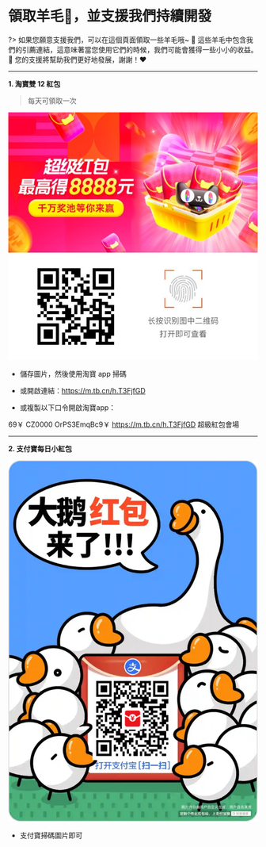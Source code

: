 # 領取羊毛🐑，並支援我們持續開發

?> 如果您願意支援我們，可以在這個頁面領取一些羊毛哦~ 🐑 這些羊毛中包含我們的引薦連結，這意味著當您使用它們的時候，我們可能會獲得一些小小的收益。🙏 您的支援將幫助我們更好地發展，謝謝！❤️



---

**1. 淘寶雙 12 紅包**

> 每天可領取一次

![1092366488477310340.jpeg](./_media/wool/1092366488477310340.jpeg)

- 儲存圖片，然後使用淘寶 app 掃碼
- 或開啟連結：https://m.tb.cn/h.T3FjfGD

- 或複製以下口令開啟淘寶app：

69￥ CZ0000 OrPS3EmqBc9￥ https://m.tb.cn/h.T3FjfGD  超級紅包會場

---

**2. 支付寶每日小紅包**

![1729173975913](./_media/wool/1729173975913.jpg)

- 支付寶掃碼圖片即可
